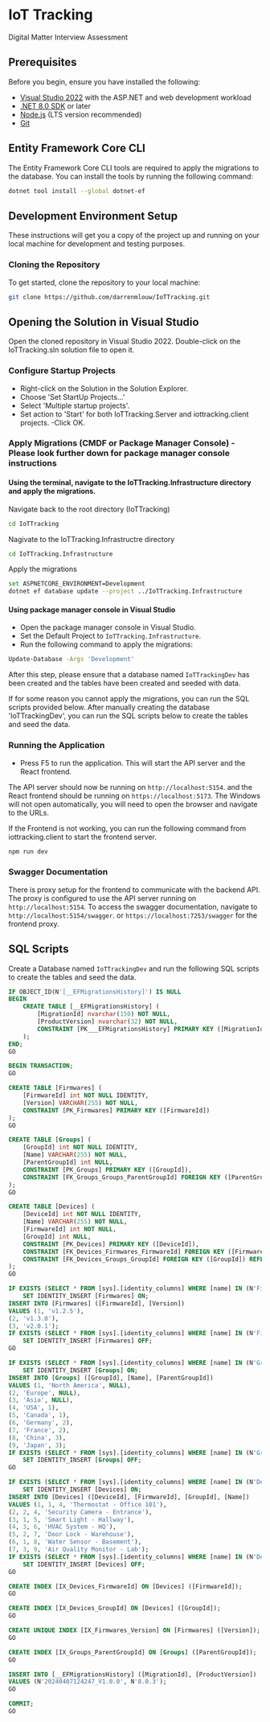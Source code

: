 # IoT Tracking

Digital Matter Interview Assessment

## Prerequisites

Before you begin, ensure you have installed the following:
- [Visual Studio 2022](https://visualstudio.microsoft.com/vs/) with the ASP.NET and web development workload
- [.NET 8.0 SDK](https://dotnet.microsoft.com/download/dotnet/8.0) or later
- [Node.js](https://nodejs.org/) (LTS version recommended)
- [Git](https://git-scm.com/downloads)

## Entity Framework Core CLI
The Entity Framework Core CLI tools are required to apply the migrations to the database. You can install the tools by running the following command:
```bash
dotnet tool install --global dotnet-ef
```

## Development Environment Setup
These instructions will get you a copy of the project up and running on your local machine for development and testing purposes.

### Cloning the Repository

To get started, clone the repository to your local machine:

```bash
git clone https://github.com/darrenmlouw/IoTTracking.git
```

## Opening the Solution in Visual Studio
Open the cloned repository in Visual Studio 2022. Double-click on the IoTTracking.sln solution file to open it.

### Configure Startup Projects
- Right-click on the Solution in the Solution Explorer.
- Choose 'Set StartUp Projects...'
- Select 'Multiple startup projects'.
- Set action to 'Start' for both IoTTracking.Server and iottracking.client projects.
 -Click OK.

### Apply Migrations (CMDF or Package Manager Console) - Please look further down for package manager console instructions
#### Using the terminal, navigate to the IoTTracking.Infrastructure directory and apply the migrations.
Navigate back to the root directory (IoTTracking)
```bash
cd IoTTracking
```

Nagivate to the IoTTracking.Infrastructre directory
```bash
cd IoTTracking.Infrastructure
```

Apply the migrations
```bash
set ASPNETCORE_ENVIRONMENT=Development
dotnet ef database update --project ../IoTTracking.Infrastructure
```

#### Using package manager console in Visual Studio
- Open the package manager console in Visual Studio.
- Set the Default Project to `IoTTracking.Infrastructure`.
- Run the following command to apply the migrations:
```bash
Update-Database -Args 'Development'
```

After this step, please ensure that a database named `IoTTrackingDev` has been created and the tables have been created and seeded with data.

If for some reason you cannot apply the migrations, you can run the SQL scripts provided below. After manually creating the database 'IoTTrackingDev', you can run the SQL scripts below to create the tables and seed the data.

### Running the Application
- Press F5 to run the application. This will start the API server and the React frontend.

The API server should now be running on `http://localhost:5154`.
and the React frontend should be running on `https://localhost:5173`.
The Windows will not open automatically, you will need to open the browser and navigate to the URLs.

If the Frontend is not working, you can run the following command from iottracking.client to start the frontend server.
```bash
npm run dev
```

### Swagger Documentation
There is proxy setup for the frontend to communicate with the backend API. The proxy is configured to use the API server running on `http://localhost:5154`.
To access the swagger documentation, navigate to `http://localhost:5154/swagger`. or `https://localhost:7253/swagger` for the frontend proxy.

## SQL Scripts
Create a Database named `IoTTrackingDev` and run the following SQL scripts to create the tables and seed the data.

```sql
IF OBJECT_ID(N'[__EFMigrationsHistory]') IS NULL
BEGIN
    CREATE TABLE [__EFMigrationsHistory] (
        [MigrationId] nvarchar(150) NOT NULL,
        [ProductVersion] nvarchar(32) NOT NULL,
        CONSTRAINT [PK___EFMigrationsHistory] PRIMARY KEY ([MigrationId])
    );
END;
GO

BEGIN TRANSACTION;
GO

CREATE TABLE [Firmwares] (
    [FirmwareId] int NOT NULL IDENTITY,
    [Version] VARCHAR(255) NOT NULL,
    CONSTRAINT [PK_Firmwares] PRIMARY KEY ([FirmwareId])
);
GO

CREATE TABLE [Groups] (
    [GroupId] int NOT NULL IDENTITY,
    [Name] VARCHAR(255) NOT NULL,
    [ParentGroupId] int NULL,
    CONSTRAINT [PK_Groups] PRIMARY KEY ([GroupId]),
    CONSTRAINT [FK_Groups_Groups_ParentGroupId] FOREIGN KEY ([ParentGroupId]) REFERENCES [Groups] ([GroupId]) ON DELETE NO ACTION
);
GO

CREATE TABLE [Devices] (
    [DeviceId] int NOT NULL IDENTITY,
    [Name] VARCHAR(255) NOT NULL,
    [FirmwareId] int NOT NULL,
    [GroupId] int NULL,
    CONSTRAINT [PK_Devices] PRIMARY KEY ([DeviceId]),
    CONSTRAINT [FK_Devices_Firmwares_FirmwareId] FOREIGN KEY ([FirmwareId]) REFERENCES [Firmwares] ([FirmwareId]) ON DELETE CASCADE,
    CONSTRAINT [FK_Devices_Groups_GroupId] FOREIGN KEY ([GroupId]) REFERENCES [Groups] ([GroupId]) ON DELETE NO ACTION
);
GO

IF EXISTS (SELECT * FROM [sys].[identity_columns] WHERE [name] IN (N'FirmwareId', N'Version') AND [object_id] = OBJECT_ID(N'[Firmwares]'))
    SET IDENTITY_INSERT [Firmwares] ON;
INSERT INTO [Firmwares] ([FirmwareId], [Version])
VALUES (1, 'v1.2.5'),
(2, 'v1.3.0'),
(3, 'v2.0.1');
IF EXISTS (SELECT * FROM [sys].[identity_columns] WHERE [name] IN (N'FirmwareId', N'Version') AND [object_id] = OBJECT_ID(N'[Firmwares]'))
    SET IDENTITY_INSERT [Firmwares] OFF;
GO

IF EXISTS (SELECT * FROM [sys].[identity_columns] WHERE [name] IN (N'GroupId', N'Name', N'ParentGroupId') AND [object_id] = OBJECT_ID(N'[Groups]'))
    SET IDENTITY_INSERT [Groups] ON;
INSERT INTO [Groups] ([GroupId], [Name], [ParentGroupId])
VALUES (1, 'North America', NULL),
(2, 'Europe', NULL),
(3, 'Asia', NULL),
(4, 'USA', 1),
(5, 'Canada', 1),
(6, 'Germany', 2),
(7, 'France', 2),
(8, 'China', 3),
(9, 'Japan', 3);
IF EXISTS (SELECT * FROM [sys].[identity_columns] WHERE [name] IN (N'GroupId', N'Name', N'ParentGroupId') AND [object_id] = OBJECT_ID(N'[Groups]'))
    SET IDENTITY_INSERT [Groups] OFF;
GO

IF EXISTS (SELECT * FROM [sys].[identity_columns] WHERE [name] IN (N'DeviceId', N'FirmwareId', N'GroupId', N'Name') AND [object_id] = OBJECT_ID(N'[Devices]'))
    SET IDENTITY_INSERT [Devices] ON;
INSERT INTO [Devices] ([DeviceId], [FirmwareId], [GroupId], [Name])
VALUES (1, 1, 4, 'Thermostat - Office 101'),
(2, 2, 4, 'Security Camera - Entrance'),
(3, 1, 5, 'Smart Light - Hallway'),
(4, 3, 6, 'HVAC System - HQ'),
(5, 2, 7, 'Door Lock - Warehouse'),
(6, 1, 8, 'Water Sensor - Basement'),
(7, 3, 9, 'Air Quality Monitor - Lab');
IF EXISTS (SELECT * FROM [sys].[identity_columns] WHERE [name] IN (N'DeviceId', N'FirmwareId', N'GroupId', N'Name') AND [object_id] = OBJECT_ID(N'[Devices]'))
    SET IDENTITY_INSERT [Devices] OFF;
GO

CREATE INDEX [IX_Devices_FirmwareId] ON [Devices] ([FirmwareId]);
GO

CREATE INDEX [IX_Devices_GroupId] ON [Devices] ([GroupId]);
GO

CREATE UNIQUE INDEX [IX_Firmwares_Version] ON [Firmwares] ([Version]);
GO

CREATE INDEX [IX_Groups_ParentGroupId] ON [Groups] ([ParentGroupId]);
GO

INSERT INTO [__EFMigrationsHistory] ([MigrationId], [ProductVersion])
VALUES (N'20240407124247_V1.0.0', N'8.0.3');
GO

COMMIT;
GO

```
